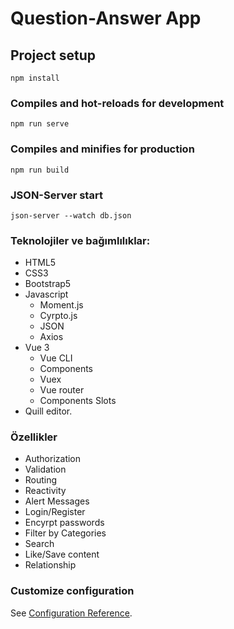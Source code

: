 # Question-Answer App

## Project setup
```
npm install
```

### Compiles and hot-reloads for development
```
npm run serve
```

### Compiles and minifies for production
```
npm run build
```

### JSON-Server start
```
json-server --watch db.json
```
### Teknolojiler ve bağımlılıklar:
- HTML5
- CSS3
- Bootstrap5
- Javascript
    - Moment.js
    - Cyrpto.js
    - JSON
    - Axios
- Vue 3
    - Vue CLI
    - Components
    - Vuex
    - Vue router
    - Components Slots
- Quill editor.

### Özellikler
- Authorization
- Validation
- Routing
- Reactivity
- Alert Messages
- Login/Register
- Encyrpt passwords
- Filter by Categories
- Search
- Like/Save content
- Relationship
### Customize configuration
See [Configuration Reference](https://cli.vuejs.org/config/).

